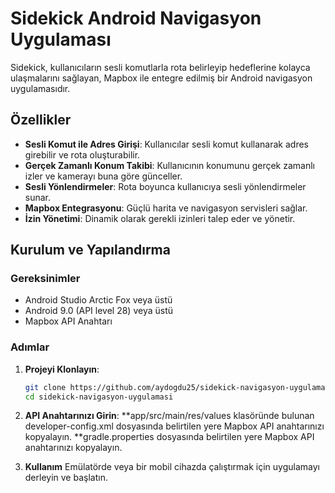 # Sidekick Android Navigasyon Uygulaması

Sidekick, kullanıcıların sesli komutlarla rota belirleyip hedeflerine kolayca ulaşmalarını sağlayan, Mapbox ile entegre edilmiş bir Android navigasyon uygulamasıdır.

## Özellikler

- **Sesli Komut ile Adres Girişi**: Kullanıcılar sesli komut kullanarak adres girebilir ve rota oluşturabilir.
- **Gerçek Zamanlı Konum Takibi**: Kullanıcının konumunu gerçek zamanlı izler ve kamerayı buna göre günceller.
- **Sesli Yönlendirmeler**: Rota boyunca kullanıcıya sesli yönlendirmeler sunar.
- **Mapbox Entegrasyonu**: Güçlü harita ve navigasyon servisleri sağlar.
- **İzin Yönetimi**: Dinamik olarak gerekli izinleri talep eder ve yönetir.

## Kurulum ve Yapılandırma

### Gereksinimler

- Android Studio Arctic Fox veya üstü
- Android 9.0 (API level 28) veya üstü
- Mapbox API Anahtarı

### Adımlar

1. **Projeyi Klonlayın**:
   ```bash
   git clone https://github.com/aydogdu25/sidekick-navigasyon-uygulamasi.git
   cd sidekick-navigasyon-uygulamasi

2. **API Anahtarınızı Girin**:
    **app/src/main/res/values klasöründe bulunan developer-config.xml dosyasında belirtilen yere Mapbox API anahtarınızı kopyalayın.
    **gradle.properties dosyasında belirtilen yere Mapbox API anahtarınızı kopyalayın.

3. **Kullanım**
 Emülatörde veya bir mobil cihazda çalıştırmak için uygulamayı derleyin ve başlatın.
